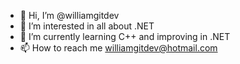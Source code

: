 - 👋 Hi, I’m @williamgitdev
- 👀 I’m interested in all about .NET
- 🌱 I’m currently learning C++ and improving in .NET
- 📫 How to reach me williamgitdev@hotmail.com

<!---
williamgitdev/williamgitdev is a ✨ special ✨ repository because its `README.md` (this file) appears on your GitHub profile.
You can click the Preview link to take a look at your changes.
--->
